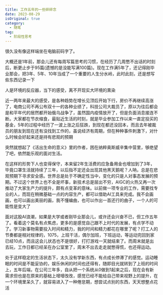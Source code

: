 ```yaml
---
title: 工作五年的一些碎碎念
date: 2023-08-29
isOriginal: true
category:
  - 随笔
tag:  
  - 阶段性思考
---
```


很久没有像这样端坐在电脑前码字了。

大概还是1年前，那会儿还有每周写篇思考的习惯，在经历了几周憋不出话的时刻后，断更止步于95篇(遗憾的是没能写满100篇)。现在工作满5年了，还记得刚毕业那会，把3年、5年、10年当成了一个重要的人生分水岭，此时此刻，还是想写些东西记录一下

人是环境的反应器，当下的感受，离不开现实大环境的熏染

近一两年来最大的感受，是各种趋势在增长见顶后开始下行，房价不再继续高涨了，电商公司不再公布双十一的各种业绩了，科技公司大裁员了，原以为往后都会是和平年代的居然都开始俄乌战争了，虽然国内疫情放开了，但是负面消息接连不断。大家都在节衣缩食，最贴近生活的时刻，就是毕业参加工作以来一直定投买的基金，5年的过程中经历了一波上涨之后狂跌，到现在都还没回本，而且去年被裁员的朋友到现在还有没找到工作的，虽说经济有周期，但在种种事件刺激下，对什么时候会好起来还是持有悲观的预期

突然就想起了《活出生命的意义》里的作者，困在纳粹奥斯威辛集中营里，够绝望了吧，依然能乐观的面对生活。





在这样的形势下人也变得保守，本来留2年生活费的应急备用金也增加到了3年，毕竟口罩生活就持续了三年，以后指不定还会出现其他黑天鹅呢？人呐，总是在悲观预期下寻求安全感。世界总是处于不确定性当中，变化的只是人对事态发展的预期。不过这个世界上也不全是坏事，新技术总是层出不穷，AIGC的火热又再一次推动了大家生产力的提升，颇有点变革的意味。以前做一项专业的工作，需要找专业的人，而现在稍微基础一点的内容生产，都可以借助AI工具来完成。我不会画画，也可以画出美丽的画，我不懂编曲，也可以作出一首还行的曲子，一个人的可能性是变大了

面对这股AI浪潮，如果是大学或者刚毕业那会儿，或许还会兴奋不已，但工作五年了。看着这个莫名有点焦虑，更多的是感觉自己跟不上时代的发展，有点学不动了。学习新事物需要投入时间和精力，我的时间和精力都花在哪里了呢？打工人的节奏都是相对规律的，1075，上班干活，偶尔加班，下班运动，等运动完回到家已经10点，而且这会儿状态也不是很好，打打游戏一天就结束了。而周末就是出去玩，工作日都已经呆在办公室里了，周末不出去走走就憋得慌，也还得运动。

处于这样稳定的生活状态下，太久没有学新东西，有点成长停滞了的感觉。运动睡眠的时间是不能妥协的，娱乐休闲的时间也还得有，随即目光就转到了上班的时间上，五年后端，在公司三年多，自从把一个系统从0做到1起来之后，现在会有新需求但也是在原来的基础上增增改改，感觉已经不能给自己带来视野上的提升，在一个环境里呆久了，就容易进入了一种倦怠期，想尝试点别的东西，天天想整点花活 


